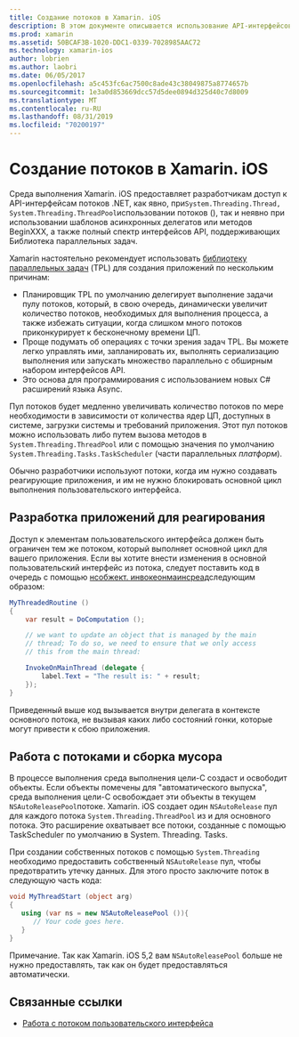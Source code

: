 ```yaml
---
title: Создание потоков в Xamarin. iOS
description: В этом документе описывается использование API-интерфейсов System. Threading в приложении Xamarin. iOS. В нем обсуждается Библиотека параллельных задач, создание приложений, реагирующих на запросы, и сборка мусора.
ms.prod: xamarin
ms.assetid: 50BCAF3B-1020-DDC1-0339-7028985AAC72
ms.technology: xamarin-ios
author: lobrien
ms.author: laobri
ms.date: 06/05/2017
ms.openlocfilehash: a5c453fc6ac7500c8ade43c38049875a8774657b
ms.sourcegitcommit: 1e3a0d853669dcc57d5dee0894d325d40c7d8009
ms.translationtype: MT
ms.contentlocale: ru-RU
ms.lasthandoff: 08/31/2019
ms.locfileid: "70200197"
---
```

# <a name="threading-in-xamarinios"></a>Создание потоков в Xamarin. iOS

Среда выполнения Xamarin. iOS предоставляет разработчикам доступ к API-интерфейсам потоков .NET, как явно, при`System.Threading.Thread, System.Threading.ThreadPool`использовании потоков (), так и неявно при использовании шаблонов асинхронных делегатов или методов BeginXXX, а также полный спектр интерфейсов API, поддерживающих Библиотека параллельных задач.



Xamarin настоятельно рекомендует использовать [библиотеку параллельных задач](https://msdn.microsoft.com/library/dd460717.aspx) (TPL) для создания приложений по нескольким причинам:
- Планировщик TPL по умолчанию делегирует выполнение задачи пулу потоков, который, в свою очередь, динамически увеличит количество потоков, необходимых для выполнения процесса, а также избежать ситуации, когда слишком много потоков приконкурирует к бесконечному времени ЦП. 
- Проще подумать об операциях с точки зрения задач TPL. Вы можете легко управлять ими, запланировать их, выполнять сериализацию выполнения или запускать множество параллельно с обширным набором интерфейсов API. 
- Это основа для программирования с использованием новых C# расширений языка Async. 


Пул потоков будет медленно увеличивать количество потоков по мере необходимости в зависимости от количества ядер ЦП, доступных в системе, загрузки системы и требований приложения. Этот пул потоков можно использовать либо путем вызова методов в `System.Threading.ThreadPool` или с помощью значения по умолчанию `System.Threading.Tasks.TaskScheduler` (части параллельных *платформ*).

Обычно разработчики используют потоки, когда им нужно создавать реагирующие приложения, и им не нужно блокировать основной цикл выполнения пользовательского интерфейса.

 <a name="Developing_Responsive_Applications" />


## <a name="developing-responsive-applications"></a>Разработка приложений для реагирования

Доступ к элементам пользовательского интерфейса должен быть ограничен тем же потоком, который выполняет основной цикл для вашего приложения. Если вы хотите внести изменения в основной пользовательский интерфейс из потока, следует поставить код в очередь с помощью [нсобжект. инвокеонмаинсреад](xref:Foundation.NSObject)следующим образом:

```csharp
MyThreadedRoutine ()  
{  
    var result = DoComputation ();  

    // we want to update an object that is managed by the main
    // thread; To do so, we need to ensure that we only access
    // this from the main thread:

    InvokeOnMainThread (delegate {  
        label.Text = "The result is: " + result;  
    });
}
```

Приведенный выше код вызывается внутри делегата в контексте основного потока, не вызывая каких либо состояний гонки, которые могут привести к сбою приложения.

 <a name="Threading_and_Garbage_Collection" />


## <a name="threading-and-garbage-collection"></a>Работа с потоками и сборка мусора

В процессе выполнения среда выполнения цели-C создаст и освободит объекты. Если объекты помечены для "автоматического выпуска", среда выполнения цели-C освобождает эти объекты в текущем `NSAutoReleasePool`потоке. Xamarin. iOS создает один `NSAutoRelease` пул для каждого потока `System.Threading.ThreadPool` из и для основного потока. Это расширение охватывает все потоки, созданные с помощью TaskScheduler по умолчанию в System. Threading. Tasks.

При создании собственных потоков с помощью `System.Threading` необходимо предоставить собственный `NSAutoRelease` пул, чтобы предотвратить утечку данных. Для этого просто заключите поток в следующую часть кода:

```csharp
void MyThreadStart (object arg)
{
   using (var ns = new NSAutoReleasePool ()){
      // Your code goes here.
   }
}
```

Примечание. Так как Xamarin. iOS 5,2 вам `NSAutoReleasePool` больше не нужно предоставлять, так как он будет предоставляться автоматически.


## <a name="related-links"></a>Связанные ссылки

- [Работа с потоком пользовательского интерфейса](~/ios/user-interface/ios-ui/ui-thread.md)
